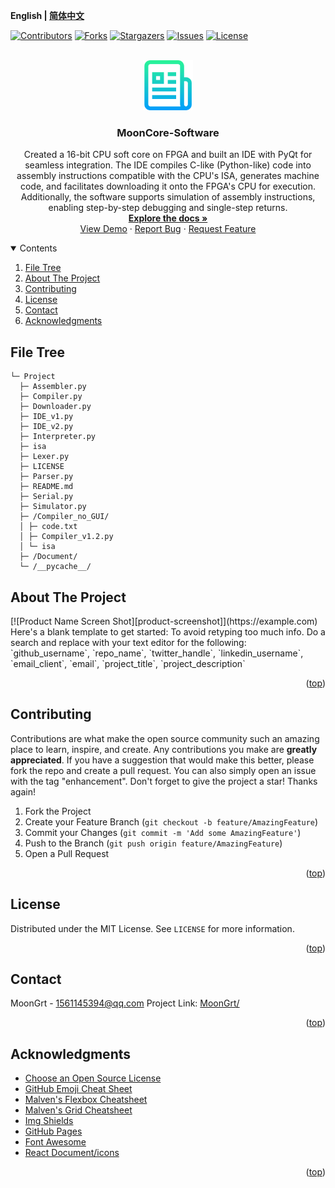 **English | [简体中文](README_cn.md)**
<div id="top"></div>

[![Contributors][contributors-shield]][contributors-url]
[![Forks][forks-shield]][forks-url]
[![Stargazers][stars-shield]][stars-url]
[![Issues][issues-shield]][issues-url]
[![License][license-shield]][license-url]


<!-- PROJECT LOGO -->
<br />
<div align="center">
    <a href="https://github.com/MoonGrt/MoonCore-Software">
    <img src="Document/images/logo.png" alt="Logo" width="80" height="80">
    </a>
<h3 align="center">MoonCore-Software</h3>
    <p align="center">
    Created a 16-bit CPU soft core on FPGA and built an IDE with PyQt for seamless integration. The IDE compiles C-like (Python-like) code into assembly instructions compatible with the CPU's ISA, generates machine code, and facilitates downloading it onto the FPGA's CPU for execution. Additionally, the software supports simulation of assembly instructions, enabling step-by-step debugging and single-step returns.
    <br />
    <a href="https://github.com/MoonGrt/MoonCore-Software"><strong>Explore the docs »</strong></a>
    <br />
    <a href="https://github.com/MoonGrt/MoonCore-Software">View Demo</a>
    ·
    <a href="https://github.com/MoonGrt/MoonCore-Software/issues">Report Bug</a>
    ·
    <a href="https://github.com/MoonGrt/MoonCore-Software/issues">Request Feature</a>
    </p>
</div>




<!-- CONTENTS -->
<details open>
  <summary>Contents</summary>
  <ol>
    <li><a href="#file-tree">File Tree</a></li>
    <li>
      <a href="#about-the-project">About The Project</a>
      <ul>
      </ul>
    </li>
    <li><a href="#contributing">Contributing</a></li>
    <li><a href="#license">License</a></li>
    <li><a href="#contact">Contact</a></li>
    <li><a href="#acknowledgments">Acknowledgments</a></li>
  </ol>
</details>





<!-- FILE TREE -->
## File Tree

```
└─ Project
  ├─ Assembler.py
  ├─ Compiler.py
  ├─ Downloader.py
  ├─ IDE_v1.py
  ├─ IDE_v2.py
  ├─ Interpreter.py
  ├─ isa
  ├─ Lexer.py
  ├─ LICENSE
  ├─ Parser.py
  ├─ README.md
  ├─ Serial.py
  ├─ Simulator.py
  ├─ /Compiler_no_GUI/
  │ ├─ code.txt
  │ ├─ Compiler_v1.2.py
  │ └─ isa
  ├─ /Document/
  └─ /__pycache__/

```



<!-- ABOUT THE PROJECT -->
## About The Project

<p style=" margin-top:0px; margin-bottom:0px; margin-left:0px; margin-right:0px; -qt-block-indent:0; text-indent:0px;">[![Product Name Screen Shot][product-screenshot]](https://example.com) Here's a blank template to get started: To avoid retyping too much info. Do a search and replace with your text editor for the following: `github_username`, `repo_name`, `twitter_handle`, `linkedin_username`, `email_client`, `email`, `project_title`, `project_description`</p></body></html>
<p align="right">(<a href="#top">top</a>)</p>



<!-- CONTRIBUTING -->
## Contributing

Contributions are what make the open source community such an amazing place to learn, inspire, and create. Any contributions you make are **greatly appreciated**.
If you have a suggestion that would make this better, please fork the repo and create a pull request. You can also simply open an issue with the tag "enhancement".
Don't forget to give the project a star! Thanks again!
1. Fork the Project
2. Create your Feature Branch (`git checkout -b feature/AmazingFeature`)
3. Commit your Changes (`git commit -m 'Add some AmazingFeature'`)
4. Push to the Branch (`git push origin feature/AmazingFeature`)
5. Open a Pull Request
<p align="right">(<a href="#top">top</a>)</p>



<!-- LICENSE -->
## License

Distributed under the MIT License. See `LICENSE` for more information.
<p align="right">(<a href="#top">top</a>)</p>



<!-- CONTACT -->
## Contact

MoonGrt - 1561145394@qq.com
Project Link: [MoonGrt/](https://github.com/MoonGrt/)
<p align="right">(<a href="#top">top</a>)</p>



<!-- ACKNOWLEDGMENTS -->
## Acknowledgments

* [Choose an Open Source License](https://choosealicense.com)
* [GitHub Emoji Cheat Sheet](https://www.webpagefx.com/tools/emoji-cheat-sheet)
* [Malven's Flexbox Cheatsheet](https://flexbox.malven.co/)
* [Malven's Grid Cheatsheet](https://grid.malven.co/)
* [Img Shields](https://shields.io)
* [GitHub Pages](https://pages.github.com)
* [Font Awesome](https://fontawesome.com)
* [React Document/icons](https://react-Document/icons.github.io/react-Document/icons/search)
<p align="right">(<a href="#top">top</a>)</p>




<!-- MARKDOWN LINKS & IMAGES -->
<!-- https://www.markdownguide.org/basic-syntax/#reference-style-links -->
[contributors-shield]: https://img.shields.io/github/contributors/MoonGrt/MoonCore-Software.svg?style=for-the-badge
[contributors-url]: https://github.com/MoonGrt/MoonCore-Software/graphs/contributors
[forks-shield]: https://img.shields.io/github/forks/MoonGrt/MoonCore-Software.svg?style=for-the-badge
[forks-url]: https://github.com/MoonGrt/MoonCore-Software/network/members
[stars-shield]: https://img.shields.io/github/stars/MoonGrt/MoonCore-Software.svg?style=for-the-badge
[stars-url]: https://github.com/MoonGrt/MoonCore-Software/stargazers
[issues-shield]: https://img.shields.io/github/issues/MoonGrt/MoonCore-Software.svg?style=for-the-badge
[issues-url]: https://github.com/MoonGrt/MoonCore-Software/issues
[license-shield]: https://img.shields.io/github/license/MoonGrt/MoonCore-Software.svg?style=for-the-badge
[license-url]: https://github.com/MoonGrt/MoonCore-Software/blob/master/LICENSE

